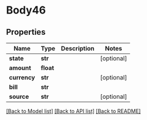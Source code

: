 # Body46

## Properties
Name | Type | Description | Notes
------------ | ------------- | ------------- | -------------
**state** | **str** |  | [optional] 
**amount** | **float** |  | 
**currency** | **str** |  | [optional] 
**bill** | **str** |  | 
**source** | **str** |  | [optional] 

[[Back to Model list]](../README.md#documentation-for-models) [[Back to API list]](../README.md#documentation-for-api-endpoints) [[Back to README]](../README.md)

